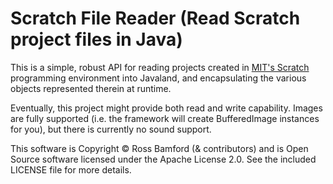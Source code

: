 Scratch File Reader (Read Scratch project files in Java)
========================================================

This is a simple, robust API for reading projects created in [MIT's Scratch](http://scratch.mit.edu/) programming environment into Javaland, and encapsulating the various objects represented therein at runtime.

Eventually, this project might provide both read and write capability. Images are fully supported (i.e. the framework will create BufferedImage instances for you), but there is currently no sound support.

This software is Copyright &copy; Ross Bamford (& contributors) and is Open Source software licensed under the Apache License 2.0. See the included LICENSE file for more details.

